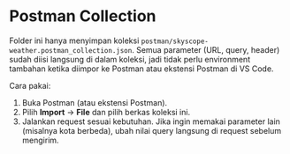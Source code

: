 # Postman Collection

Folder ini hanya menyimpan koleksi `postman/skyscope-weather.postman_collection.json`. Semua parameter (URL, query, header) sudah diisi langsung di dalam koleksi, jadi tidak perlu environment tambahan ketika diimpor ke Postman atau ekstensi Postman di VS Code.

Cara pakai:
1. Buka Postman (atau ekstensi Postman).
2. Pilih **Import** → **File** dan pilih berkas koleksi ini.
3. Jalankan request sesuai kebutuhan. Jika ingin memakai parameter lain (misalnya kota berbeda), ubah nilai query langsung di request sebelum mengirim.
